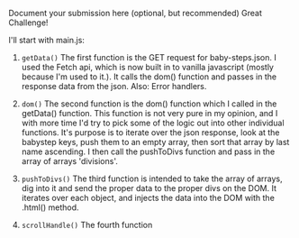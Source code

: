 Document your submission here (optional, but recommended)
Great Challenge! 

I'll start with main.js:
1. `getData()` The first function is the GET request for baby-steps.json. I used the Fetch api, which is now built in to vanilla javascript (mostly because I'm used to it.). It calls the dom() function and passes in the response data from the json. Also: Error handlers.

1. `dom()` The second function is the dom() function which I called in the getData() function. This function is not very pure in my opinion, and I with more time I'd try to pick some of the logic out into other individual functions. It's purpose is to iterate over the json response, look at the babystep keys, push them to an empty array, then sort that array by last name ascending. I then call the pushToDivs function and pass in the array of arrays 'divisions'.

1. `pushToDivs()` The third function is intended to take the array of arrays, dig into it and send the proper data to the proper divs on the DOM. It iterates over each object, and injects the data into the DOM with the .html() method.

1. `scrollHandle()` The fourth function 